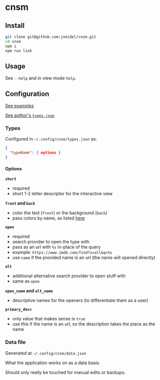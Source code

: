 # cnsm

## Install

```sh
git clone git@github.com:jneidel/cnsm.git
cd cnsm
npm i
npm run link
```

## Usage

See `--help` and in view mode `help`.

## Configuration

[See examples](example_config)

[See author's `types.json`](https://jneidel.com/dot/.config/cnsm/types.json)

### Types

Configured in `~/.config/cnsm/types.json` as:

```json
{
  "typeName": { options }
}
```

#### Options

**`short`**

- required
- short 1-2 letter descriptor for the interactive view

**`front` and `back`**

- color the text (`front`) or the background (`back`)
- pass colors by name, as listed [here](https://github.com/chalk/chalk#colors)

**`open`**

- required
- search provider to open the type with
- pass as an url with `%s` in-place of the query
- example: `https://www.imdb.com/find?s=all&q=%s`
- use `name` if the provided name is an url (the name will opened directly)

**`alt`**

- additional alternative search provider to open stuff with
- same as `open`

**`open_name` and `alt_name`**

- descriptive names for the openers (to differentiate them as a user)

**`primary_desc`**

- only value that makes sense is `true`
- use this if the name is an url, so the description takes the place as the name

### Data file

Generated at `~/.config/cnsm/data.json`

What the application works on as a data basis.

Should only really be touched for manual edits or backups.
